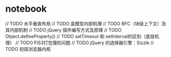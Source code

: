 # notebook

// TODO 水平垂直布局
// TODO 盒模型内部机理
// TODO BFC（块级上下文）及其内部机制
// TODO jQuery 插件编写方式及原理
// TODO Object.defineProperty()
// TODO setTimeout 和 setInterval的区别（底层机理）
// TODO FIS3打包慢的问题
// TODO jQuery 的选择器引擎：Sizzle 
// TODO 初探浏览器内核